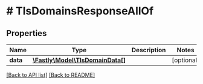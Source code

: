 # # TlsDomainsResponseAllOf

## Properties

Name | Type | Description | Notes
------------ | ------------- | ------------- | -------------
**data** | [**\Fastly\Model\TlsDomainData[]**](TlsDomainData.md) |  | [optional] 


[[Back to API list]](../../README.md#endpoints) [[Back to README]](../../README.md)
